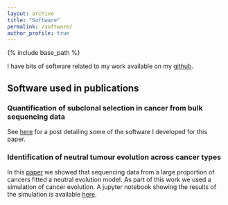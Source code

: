 ```yaml
---
layout: archive
title: "Software"
permalink: /software/
author_profile: true
---
```

{% include base_path %}

I have bits of software related to my work available on my [github](https://github.com/marcjwilliams1).

## Software used in publications

### Quantification of subclonal selection in cancer from bulk sequencing data
See [here](https://marcjwilliams1.github.io/quantifying-selection) for a post detailing some of the software I developed for this paper.

### Identification of neutral tumour evolution across cancer types
In this [paper](https://www.nature.com/articles/ng.3489) we showed that sequencing data from a large proportion of cancers fitted a neutral evolution model. As part of this work we used a simulation of cancer evolution. A jupyter notebook showing the results of the simulation is available [here](https://github.com/marcjwilliams1/neutral-tumour-evolution).
